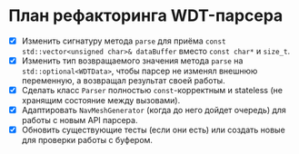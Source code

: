 # План рефакторинга WDT-парсера

- [x] Изменить сигнатуру метода `parse` для приёма `const std::vector<unsigned char>& dataBuffer` вместо `const char*` и `size_t`.
- [x] Изменить тип возвращаемого значения метода `parse` на `std::optional<WDTData>`, чтобы парсер не изменял внешнюю переменную, а возвращал результат своей работы.
- [x] Сделать класс `Parser` полностью `const`-корректным и stateless (не хранящим состояние между вызовами).
- [x] Адаптировать `NavMeshGenerator` (когда до него дойдет очередь) для работы с новым API парсера.
- [x] Обновить существующие тесты (если они есть) или создать новые для проверки работы с буфером.
